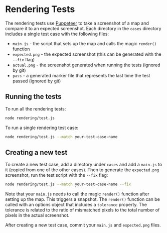 # Rendering Tests

The rendering tests use [Puppeteer](https://github.com/GoogleChrome/puppeteer) to take a screenshot of a map and compare it to an expected screenshot.  Each directory in the `cases` directory includes a single test case with the following files:

 * `main.js` - the script that sets up the map and calls the magic `render()` function
 * `expected.png` - the expected screenshot (this can be generated with the `--fix` flag)
 * `actual.png` - the screenshot generated when running the tests (ignored by git)
 * `pass` - a generated marker file that represents the last time the test passed (ignored by git)

## Running the tests

To run all the rendering tests:

```bash
node rendering/test.js
```

To run a single rendering test case:

```bash
node rendering/test.js --match your-test-case-name
```

## Creating a new test

To create a new test case, add a directory under `cases` and add a `main.js` to it (copied from one of the other cases).  Then to generate the `expected.png` screenshot, run the test script with the `--fix` flag:

```bash
node rendering/test.js --match your-test-case-name --fix
```

Note that your `main.js` needs to call the magic `render()` function after setting up the map.  This triggers a snapshot.  The `render()` function can be called with an options object that includes a `tolerance` property.  The tolerance is related to the ratio of mismatched pixels to the total number of pixels in the actual screenshot.

After creating a new test case, commit your `main.js` and `expected.png` files.
